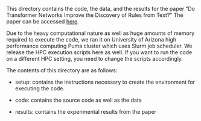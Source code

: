 This directory contains the code, the data, and the results for the paper “Do Transformer Networks Improve the Discovery of Rules from Text?” The paper can be accessed [here](http://clulab.cs.arizona.edu/papers/bird.pdf).

Due to the heavy computational nature as well as huge amounts of memory required to execute the code, we ran it on University of Arizona high performance computing Puma cluster which uses Slurm job scheduler. We release the HPC execution scripts here as well. If you want to run the code on a different HPC setting, you need to change the scripts accordingly.

The contents of this directory are as follows:

- setup: contains the instructions necessary to create the environment for executing the code.

- code: contains the source code as well as the data

- results: contains the experimental results from the paper
